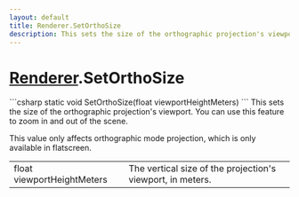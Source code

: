 ```yaml
---
layout: default
title: Renderer.SetOrthoSize
description: This sets the size of the orthographic projection's viewport. You can use this feature to zoom in and out of the scene.  This value only affects orthographic mode projection, which is only available in flatscreen.
---
```

# [Renderer]({{site.url}}/Pages/Reference/Renderer.html).SetOrthoSize

<div class='signature' markdown='1'>
```csharp
static void SetOrthoSize(float viewportHeightMeters)
```
This sets the size of the orthographic projection's
viewport. You can use this feature to zoom in and out of the scene.

This value only affects orthographic mode projection, which is only
available in flatscreen.
</div>

|  |  |
|--|--|
|float viewportHeightMeters|The vertical size of the             projection's viewport, in meters.|




